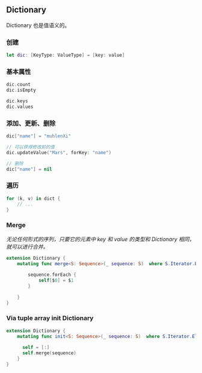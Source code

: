 ## Dictionary

Dictionary 也是值语义的。


### 创建

```swift
let dic: [KeyType: ValueType] = [key: value]
```

### 基本属性

```swift
dic.count
dic.isEmpty

dic.keys
dic.values
```

### 添加、更新、删除

```swift
dic["name"] = "muhlenXi"

// 可以获得修改前的值
dic.updateValue("Mars", forKey: "name")

// 删除
dic["name"] = nil
```

### 遍历

```swift
for (k, v) in dict {
	// ...
}
```

### Merge

*无论任何形式的序列，只要它的元素中 key 和 value 的类型和 Dictionary 相同，就可以进行合并。*

```swift
extension Dictionary {
    mutating func merge<S: Sequence>(_ sequence: S)  where S.Iterator.Element == (key: Key, value: Value) 	{
        
        sequence.forEach {
            self[$0] = $1
        }
        
    }
}

```

### Via tuple array init Dictionary

```swift
extension Dictionary {
    mutating func init<S: Sequence>(_ sequence: S)  where S.Iterator.Element == (key: Key, value: Value) 	{
        
      self = [:]
      self.merge(sequence)   
    }
}
```






